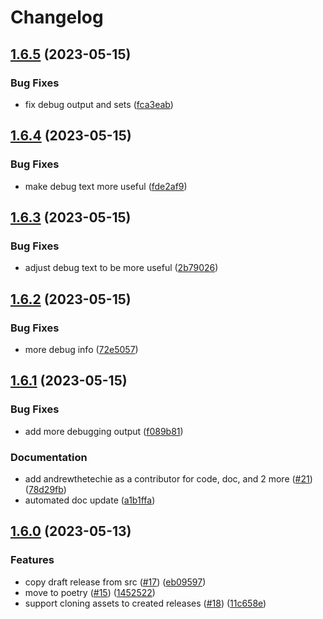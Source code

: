 # Changelog

## [1.6.5](https://github.com/andrewthetechie/gha-clone-releases/compare/v1.6.4...v1.6.5) (2023-05-15)


### Bug Fixes

* fix debug output and sets ([fca3eab](https://github.com/andrewthetechie/gha-clone-releases/commit/fca3eab8f08f781262cb871b95681e9cde6c44e4))

## [1.6.4](https://github.com/andrewthetechie/gha-clone-releases/compare/v1.6.3...v1.6.4) (2023-05-15)


### Bug Fixes

* make debug text more useful ([fde2af9](https://github.com/andrewthetechie/gha-clone-releases/commit/fde2af950f908ef24b126fee195c6afe0d51a315))

## [1.6.3](https://github.com/andrewthetechie/gha-clone-releases/compare/v1.6.2...v1.6.3) (2023-05-15)


### Bug Fixes

* adjust debug text to be more useful ([2b79026](https://github.com/andrewthetechie/gha-clone-releases/commit/2b79026f3f4000fbf31c8c2824fa867f6fd65ed8))

## [1.6.2](https://github.com/andrewthetechie/gha-clone-releases/compare/v1.6.1...v1.6.2) (2023-05-15)


### Bug Fixes

* more debug info ([72e5057](https://github.com/andrewthetechie/gha-clone-releases/commit/72e5057da2e4d331ac73018374bcad64e0de1111))

## [1.6.1](https://github.com/andrewthetechie/gha-clone-releases/compare/v1.6.0...v1.6.1) (2023-05-15)


### Bug Fixes

* add more debugging output ([f089b81](https://github.com/andrewthetechie/gha-clone-releases/commit/f089b813bd82ce031013395c583ff11996502bec))


### Documentation

* add andrewthetechie as a contributor for code, doc, and 2 more ([#21](https://github.com/andrewthetechie/gha-clone-releases/issues/21)) ([78d29fb](https://github.com/andrewthetechie/gha-clone-releases/commit/78d29fb84dcbb3586e905e224729924064c05e84))
* automated doc update ([a1b1ffa](https://github.com/andrewthetechie/gha-clone-releases/commit/a1b1ffa326fa2dc5241d427e1f78287b86fac389))

## [1.6.0](https://github.com/andrewthetechie/gha-clone-releases/compare/v1.5.0...v1.6.0) (2023-05-13)


### Features

* copy draft release from src ([#17](https://github.com/andrewthetechie/gha-clone-releases/issues/17)) ([eb09597](https://github.com/andrewthetechie/gha-clone-releases/commit/eb09597f45cb93af436643846c3cf79a7b9edeb7))
* move to poetry ([#15](https://github.com/andrewthetechie/gha-clone-releases/issues/15)) ([1452522](https://github.com/andrewthetechie/gha-clone-releases/commit/1452522f0939990d4f180058886c8912ae5c75c9))
* support cloning assets to created releases ([#18](https://github.com/andrewthetechie/gha-clone-releases/issues/18)) ([11c658e](https://github.com/andrewthetechie/gha-clone-releases/commit/11c658e59405df8fd6bfece275b42a8b5d0e21f3))
